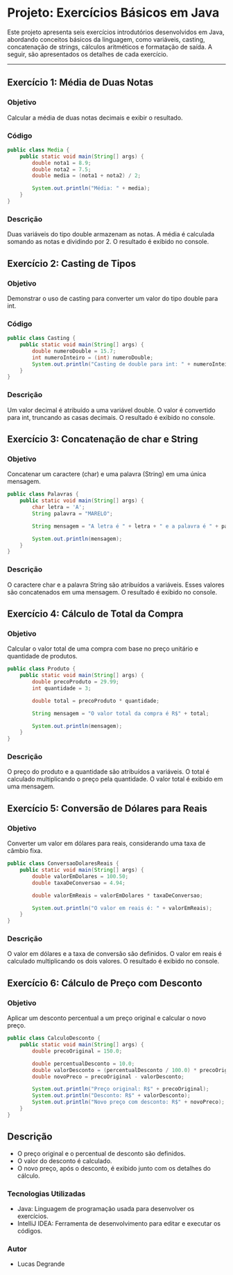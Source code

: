 # Projeto: Exercícios Básicos em Java

Este projeto apresenta seis exercícios introdutórios desenvolvidos em Java, abordando conceitos básicos da linguagem, como variáveis, casting, concatenação de strings, cálculos aritméticos e formatação de saída. A seguir, são apresentados os detalhes de cada exercício.

---

## Exercício 1: Média de Duas Notas

### Objetivo
Calcular a média de duas notas decimais e exibir o resultado.

### Código
```java
public class Media {
    public static void main(String[] args) {
        double nota1 = 8.9;
        double nota2 = 7.5;
        double media = (nota1 + nota2) / 2;

        System.out.println("Média: " + media);
    }
}
```

### Descrição
Duas variáveis do tipo double armazenam as notas.
A média é calculada somando as notas e dividindo por 2.
O resultado é exibido no console.

## Exercício 2: Casting de Tipos

### Objetivo

Demonstrar o uso de casting para converter um valor do tipo double para int.

### Código
```java
public class Casting {
    public static void main(String[] args) {
        double numeroDouble = 15.7;
        int numeroInteiro = (int) numeroDouble;
        System.out.println("Casting de double para int: " + numeroInteiro);
    }
}
```

### Descrição
Um valor decimal é atribuído a uma variável double.
O valor é convertido para int, truncando as casas decimais.
O resultado é exibido no console.

## Exercício 3: Concatenação de char e String

### Objetivo
Concatenar um caractere (char) e uma palavra (String) em uma única mensagem.

```java 
public class Palavras {
    public static void main(String[] args) {
        char letra = 'A';
        String palavra = "MARELO";

        String mensagem = "A letra é " + letra + " e a palavra é " + palavra;

        System.out.println(mensagem);
    }
}
```

### Descrição
O caractere char e a palavra String são atribuídos a variáveis.
Esses valores são concatenados em uma mensagem.
O resultado é exibido no console.

## Exercício 4: Cálculo de Total da Compra

### Objetivo
Calcular o valor total de uma compra com base no preço unitário e quantidade de produtos.

```java
public class Produto {
    public static void main(String[] args) {
        double precoProduto = 29.99;
        int quantidade = 3;

        double total = precoProduto * quantidade;

        String mensagem = "O valor total da compra é R$" + total;

        System.out.println(mensagem);
    }
}
```

### Descrição
O preço do produto e a quantidade são atribuídos a variáveis.
O total é calculado multiplicando o preço pela quantidade.
O valor total é exibido em uma mensagem.

## Exercício 5: Conversão de Dólares para Reais

### Objetivo
Converter um valor em dólares para reais, considerando uma taxa de câmbio fixa.

``` java
public class ConversaoDolaresReais {
    public static void main(String[] args) {
        double valorEmDolares = 100.50;
        double taxaDeConversao = 4.94;

        double valorEmReais = valorEmDolares * taxaDeConversao;

        System.out.println("O valor em reais é: " + valorEmReais);
    }
}
```

### Descrição
O valor em dólares e a taxa de conversão são definidos.
O valor em reais é calculado multiplicando os dois valores.
O resultado é exibido no console.

## Exercício 6: Cálculo de Preço com Desconto

### Objetivo
Aplicar um desconto percentual a um preço original e calcular o novo preço.

```java
public class CalculoDesconto {
    public static void main(String[] args) {
        double precoOriginal = 150.0;

        double percentualDesconto = 10.0;
        double valorDesconto = (percentualDesconto / 100.0) * precoOriginal;
        double novoPreco = precoOriginal - valorDesconto;

        System.out.println("Preço original: R$" + precoOriginal);
        System.out.println("Desconto: R$" + valorDesconto);
        System.out.println("Novo preço com desconto: R$" + novoPreco);
    }
}
```

## Descrição
- O preço original e o percentual de desconto são definidos.
- O valor do desconto é calculado. 
- O novo preço, após o desconto, é exibido junto com os detalhes do cálculo.

### Tecnologias Utilizadas
- Java: Linguagem de programação usada para desenvolver os exercícios.
-  IntelliJ IDEA: Ferramenta de desenvolvimento para editar e executar os códigos.

### Autor
- Lucas Degrande
